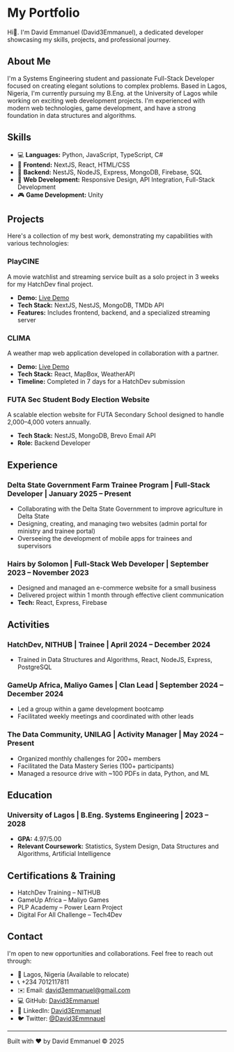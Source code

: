 # My Portfolio

Hi👋. I'm David Emmanuel (David3Emmanuel), a dedicated developer showcasing my skills, projects, and professional journey.

## About Me

I'm a Systems Engineering student and passionate Full-Stack Developer focused on creating elegant solutions to complex problems. Based in Lagos, Nigeria, I'm currently pursuing my B.Eng. at the University of Lagos while working on exciting web development projects. I'm experienced with modern web technologies, game development, and have a strong foundation in data structures and algorithms.

## Skills

- 💻 **Languages:** Python, JavaScript, TypeScript, C#
- 🎨 **Frontend:** NextJS, React, HTML/CSS
- 🔧 **Backend:** NestJS, NodeJS, Express, MongoDB, Firebase, SQL
- 📱 **Web Development:** Responsive Design, API Integration, Full-Stack Development
- 🎮 **Game Development:** Unity

## Projects

Here's a collection of my best work, demonstrating my capabilities with various technologies:

### PlayCINE

A movie watchlist and streaming service built as a solo project in 3 weeks for my HatchDev final project.

- **Demo:** [Live Demo](https://movie-app-frontend-zw19.onrender.com)
- **Tech Stack:** NextJS, NestJS, MongoDB, TMDb API
- **Features:** Includes frontend, backend, and a specialized streaming server

### CLIMA

A weather map web application developed in collaboration with a partner.

- **Demo:** [Live Demo](https://weather-hatchdev.vercel.app)
- **Tech Stack:** React, MapBox, WeatherAPI
- **Timeline:** Completed in 7 days for a HatchDev submission

### FUTA Sec Student Body Election Website

A scalable election website for FUTA Secondary School designed to handle 2,000–4,000 voters annually.

- **Tech Stack:** NestJS, MongoDB, Brevo Email API
- **Role:** Backend Developer

## Experience

### Delta State Government Farm Trainee Program | Full-Stack Developer | January 2025 – Present

- Collaborating with the Delta State Government to improve agriculture in Delta State
- Designing, creating, and managing two websites (admin portal for ministry and trainee portal)
- Overseeing the development of mobile apps for trainees and supervisors

### Hairs by Solomon | Full-Stack Web Developer | September 2023 – November 2023

- Designed and managed an e-commerce website for a small business
- Delivered project within 1 month through effective client communication
- **Tech:** React, Express, Firebase

## Activities

### HatchDev, NITHUB | Trainee | April 2024 – December 2024

- Trained in Data Structures and Algorithms, React, NodeJS, Express, PostgreSQL

### GameUp Africa, Maliyo Games | Clan Lead | September 2024 – December 2024

- Led a group within a game development bootcamp
- Facilitated weekly meetings and coordinated with other leads 

### The Data Community, UNILAG | Activity Manager | May 2024 – Present

- Organized monthly challenges for 200+ members
- Facilitated the Data Mastery Series (100+ participants)
- Managed a resource drive with ~100 PDFs in data, Python, and ML

## Education

### University of Lagos | B.Eng. Systems Engineering | 2023 – 2028

- **GPA:** 4.97/5.00
- **Relevant Coursework:** Statistics, System Design, Data Structures and Algorithms, Artificial Intelligence

## Certifications & Training

- HatchDev Training – NITHUB
- GameUp Africa – Maliyo Games
- PLP Academy – Power Learn Project
- Digital For All Challenge – Tech4Dev

## Contact

I'm open to new opportunities and collaborations. Feel free to reach out through:

- 📍 Lagos, Nigeria (Available to relocate)
- 📞 +234 7012117811
- ✉️ Email: [david3emmanuel@gmail.com](mailto:david3emmanuel@gmail.com)
- 💻 GitHub: [David3Emmanuel](https://github.com/David3Emmanuel)
- 🔗 LinkedIn: [David3Emmanuel](https://linkedin.com/in/David3Emmanuel)
- 🐦 Twitter: [@David3Emmnauel](https://twitter.com/David3Emmnauel)

---

Built with ❤️ by David Emmanuel © 2025
